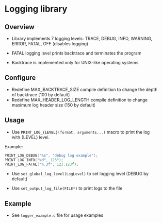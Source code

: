 # Logging library
## Overview
- Library implements 7 logging levels:
TRACE, DEBUG, INFO, WARNING, ERROR, FATAL, OFF (disables logging)

- FATAL logging level prints backtrace and terminates the program

- Backtrace is implemented only for UNIX-like operating systems 

## Configure
- Redefine MAX_BACKTRACE_SIZE compile definition to change the depth of backtrace (100 by default)
- Redefine MAX_HEADER_LOG_LENGTH compile definition to change maximum log header size (150 by default)

## Usage
- Use ```PRINT_LOG_{LEVEL}(format, arguments...)``` macro to print the log with {LEVEL} level.

Example:
```c
PRINT_LOG_DEBUG("%s", "debug log example");
PRINT_LOG_INFO("%d", 123");
PRINT_LOG_FATAL("%.3f", 123.123f);
```

- Use ```set_global_log_level(LogLevel)``` to set logging level (DEBUG by default)

- Use ```set_output_log_file(FILE*)``` to print logs to the file

## Example
- See ```logger_example.c``` file for usage examples